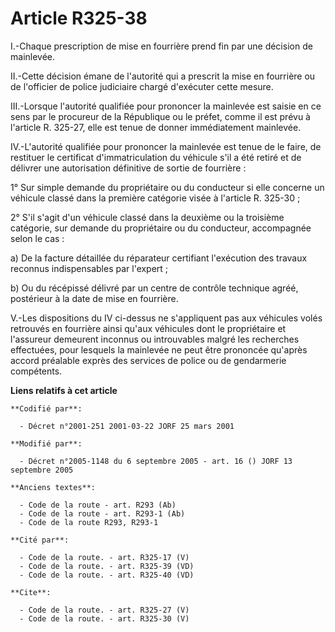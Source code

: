 # Article R325-38

I.-Chaque prescription de mise en fourrière prend fin par une décision de mainlevée. 

II.-Cette décision émane de l'autorité qui a prescrit la mise en fourrière ou de l'officier de police judiciaire chargé
d'exécuter cette mesure. 

III.-Lorsque l'autorité qualifiée pour prononcer la mainlevée est saisie en ce sens par le procureur de la République ou le
préfet, comme il est prévu à l'article R. 325-27, elle est tenue de donner immédiatement mainlevée. 

IV.-L'autorité qualifiée pour prononcer la mainlevée est tenue de le faire, de restituer le certificat d'immatriculation du
véhicule s'il a été retiré et de délivrer une autorisation définitive de sortie de fourrière : 

1° Sur simple demande du propriétaire ou du conducteur si elle concerne un véhicule classé dans la première catégorie visée à
l'article R. 325-30 ; 

2° S'il s'agit d'un véhicule classé dans la deuxième ou la troisième catégorie, sur demande du propriétaire ou du conducteur,
accompagnée selon le cas : 

a) De la facture détaillée du réparateur certifiant l'exécution des travaux reconnus indispensables par l'expert ; 

b) Ou du récépissé délivré par un centre de contrôle technique agréé, postérieur à la date de mise en fourrière. 

V.-Les dispositions du IV ci-dessus ne s'appliquent pas aux véhicules volés retrouvés en fourrière ainsi qu'aux véhicules
dont le propriétaire et l'assureur demeurent inconnus ou introuvables malgré les recherches effectuées, pour lesquels la
mainlevée ne peut être prononcée qu'après accord préalable exprès des services de police ou de gendarmerie compétents.

**Liens relatifs à cet article**

	**Codifié par**:

	  - Décret n°2001-251 2001-03-22 JORF 25 mars 2001

	**Modifié par**:

	  - Décret n°2005-1148 du 6 septembre 2005 - art. 16 () JORF 13 septembre 2005

	**Anciens textes**:

	  - Code de la route - art. R293 (Ab)
	  - Code de la route - art. R293-1 (Ab)
	  - Code de la route R293, R293-1

	**Cité par**:

	  - Code de la route. - art. R325-17 (V)
	  - Code de la route. - art. R325-39 (VD)
	  - Code de la route. - art. R325-40 (VD)

	**Cite**:

	  - Code de la route. - art. R325-27 (V)
	  - Code de la route. - art. R325-30 (V)
